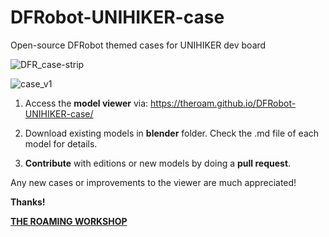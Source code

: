 # DFRobot-UNIHIKER-case
Open-source DFRobot themed cases for UNIHIKER dev board

![DFR_case-strip](https://github.com/TheRoam/DFRobot-UNIHIKER-case/assets/63456390/efafec91-3e9c-4dfd-ae3d-066d63a51dbb)

![case_v1](https://github.com/TheRoam/DFRobot-UNIHIKER-case/assets/63456390/28cd25ce-e326-4b54-84b6-649e6f85a37d)

1. Access the **model viewer** via:
https://theroam.github.io/DFRobot-UNIHIKER-case/

2. Download existing models in **blender**  folder.
   Check the .md file of each model for details.
   
4. **Contribute** with editions or new models by doing a **pull request**.

Any new cases or improvements to the viewer are much appreciated!

**Thanks!**

**[THE ROAMING WORKSHOP](https://theroamingworkshop.cloud)**
